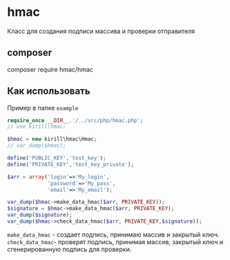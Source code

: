 # hmac
Класс для создания подписи массива и проверки отправителя

## composer
composer require hmac/hmac

## Как использовать

Пример в папке `example`

```php
require_once __DIR__.'/../src/php/hmac.php';
// use kirill\hmac;

$hmac = new kirill\hmac\Hmac;
// var_dump($hmac);

define('PUBLIC_KEY','test_key');
define('PRIVATE_KEY','test_key_private');

$arr = array('login'=>'My_login',
             'password'=>'My_pass',
             'email'=>'My_email');

var_dump($hmac->make_data_hmac($arr, PRIVATE_KEY));
$signature = $hmac->make_data_hmac($arr, PRIVATE_KEY);
var_dump($signature);
var_dump($hmac->check_data_hmac($arr, PRIVATE_KEY,$signature));
```
`make_data_hmac` - создает подпись, принимаю массив и закрытый ключ.  
`check_data_hmac`- проверят подпись, принимая массив, закрытый ключ и сгенерированную подпись для проверки.

